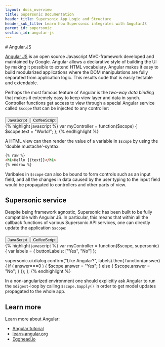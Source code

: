 ```yaml
---
layout: docs_overview
title: Supersonic Documentation
header_title: Supersonic App Logic and Structure
header_sub_title: Learn how Supersonic integrates with AngularJS
parent_id: supersonic
section_id: angular-js
---
```

<section class="ag__docs__content">

<section class="docs-section" id="angular-js">
# Angular.JS

[Angular JS](https://angularjs.org/) is an open source Javascript MVC-framework developed and maintained by Google. Angular allows a declarative style of building the UI by making it possible to extend HTML vocabulary. Angular makes it easy to build modularized applications where the DOM manipulations are fully separated from application logic. This results code that is easily testable and extendable.

Perhaps the most famous feature of Angular is the _two-way data binding_
that makes it extremely easy to keep view layer and data in synch. Controller functions get access to view through a special Angular service called `$scope` that can be injected to any controller:

<div class="clearfix">
  <div class="btn-group btn-group-xs pull-right" role="group" style="margin-top: 20px;">
    <button type="button" data-role="type-switch" data-type="js" class="btn btn-primary active">JavaScript</button>
    <button type="button" data-role="type-switch" data-type="coffee" class="btn btn-default">CoffeeScript</button>
  </div>
</div>

<div data-role="example-code" data-type="js">
{% highlight javascript %}
var myController = function($scope) {
  $scope.text = "World!";
};
{% endhighlight %}
</div>

<div data-role="example-code" data-type="coffee" style="display: none;">
{% highlight coffeescript %}
myController = ($scope) ->
  $scope.text = "World!"
{% endhighlight %}
</div>

A HTML view can then render the value of a variable in `$scope` by using the 'double mustache'-syntax:


```html
{% raw %}
<h1>Hello {{text}}</h1>
{% endraw %}
```

Varibales in `$scope` can also be bound to form controls such as an input field, and all the changes in data caused by the user typing to the input field would be propagated to controllers and other parts of view.

## Supersonic service

Despite being framework agnostic, Supersonic has been built to be fully compatible with Angular JS. In particular, this means that within all the callback functions of various Supersonic API services, one can directly update the application `$scope`:

<div class="clearfix">
  <div class="btn-group btn-group-xs pull-right" role="group" style="margin-top: 20px;">
    <button type="button" data-role="type-switch" data-type="js" class="btn btn-primary active">JavaScript</button>
    <button type="button" data-role="type-switch" data-type="coffee" class="btn btn-default">CoffeeScript</button>
  </div>
</div>

<div data-role="example-code" data-type="js">
{% highlight javascript %}
var myController = function($scope, supersonic) {
  var labels = {
    buttonLabels: ["Yes", "No"]
  };

  supersonic.ui.dialog.confirm("Like Angular?", labels).then( function(answer) {
    if ( answer===0 ) {
      $scope.answer = "Yes";
    }
    else {
      $scope.answer = "No";
    }
  });
};
{% endhighlight %}
</div>

<div data-role="example-code" data-type="coffee" style="display: none;">
{% highlight coffeescript %}
myController = ($scope, supersonic) ->
  labels =
    buttonLabels: ["Yes", "No"]

  supersonic.ui.dialog.confirm("Like Angular?", labels).then (answer) ->
    if ( answer==0 )
      $scope.answer = "Yes"
    else
      $scope.answer = "No"   
{% endhighlight %}
</div>

In a non-angularized environment one should explicitly ask Angular to run the `$digest`-loop by calling `$scope.$apply()` in order to get model updates propagated to the whole app.

## Learn more

Learn more about Angular:

 - [Angular tutorial](https://docs.angularjs.org/tutorial)
 - [learn-angular.org](http://www.learn-angular.org/)
 - [Egghead.io](https://egghead.io/technologies/angularjs/)

</section>

</section>